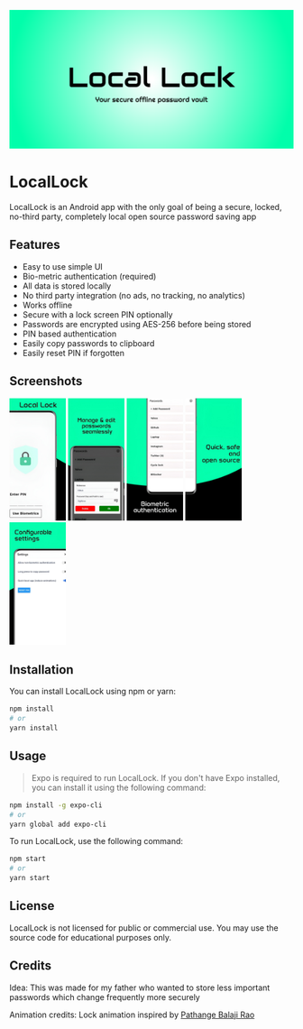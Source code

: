 ![LocalLock Screenshot](./assets/feature-graphic.png)

# LocalLock

LocalLock is an Android app with the only goal of being a secure, locked, no-third party, completely local open source password saving app


## Features

- Easy to use simple UI
- Bio-metric authentication (required)
- All data is stored locally
- No third party integration (no ads, no tracking, no analytics)
- Works offline
- Secure with a lock screen PIN optionally
- Passwords are encrypted using AES-256 before being stored
- PIN based authentication
- Easily copy passwords to clipboard
- Easily reset PIN if forgotten

## Screenshots

<p float="left">
    <img src="./assets/ss1.jpg" width="100" />
    <img src="./assets/ss2.jpg" width="100" />
    <img src="./assets/ss3.jpg" width="100" />
    <img src="./assets/ss4.jpg" width="100" />
    <img src="./assets/ss5.jpg" width="100" />
</p>

## Installation

You can install LocalLock using npm or yarn:

```bash
npm install
# or
yarn install
```

## Usage

> Expo is required to run LocalLock. If you don't have Expo installed, you can install it using the following command:

```bash
npm install -g expo-cli
# or
yarn global add expo-cli
```

To run LocalLock, use the following command:

```bash
npm start
# or
yarn start
```

## License

LocalLock is not licensed for public or commercial use. You may use the source code for educational purposes only.

## Credits

Idea: This was made for my father who wanted to store less important passwords which change frequently more securely

Animation credits: Lock animation inspired by [Pathange Balaji Rao](https://lottiefiles.com/balajirao)